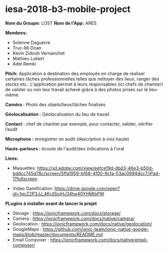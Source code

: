 # iesa-2018-b3-mobile-project

**Nom du Groupe:** LOST
**Nom de l'App:** ARES

**Membres:** 
- Solenne Daguerre 
- Truc-Mi Doan
- Kevin Zidouh Vernanchet
- Mathieu Lubert
- Adel Remki

**Pitch:** 
Application à destination des employés en charge de réaliser certaines tâches professionnelles telles que nettoyer des lieux, ranger des stocks etc.. L'application permet à leurs responsables (ici chefs de chantier) de valider ou non leur travail achevé grâce à des photos prises sur le lieu-même. 

**Caméra** : Photo des objets/lieux/tâches finalisés

**Géolocalisation** : Géolocalisation du lieu de travail

**Contact** : chef de chantier par exemple, pour contacter, valider, vérifier l’audit

**Microphone :** enregistrer un audit (description à voix haute)

**Hauts-parleurs :** écoute de l'audit/des indications à l'oral


**Liens:** 
- Maquettes: <https://xd.adobe.com/view/eefce19d-dbd3-46e3-b50d-bddcc745d78c/screen/5ffa1959-bf68-4f00-8cfa-03ac0994dcc7/iPad-1?fullscreen>

- Video Gamification: <https://drive.google.com/open?id=1qcZ2P3JJ_4KjJlSojHJ34tw40YHMtbPW>

**PLugins à installer avant de lancer le projet**

- Storage : https://ionicframework.com/docs/storage/
- Camera : https://ionicframework.com/docs/native/camera/
- Geolocation : https://ionicframework.com/docs/native/geolocation/
- GoogleMaps : https://github.com/ionic-team/ionic-native-google-maps/blob/master/documents/README.md
- Email Composer : https://ionicframework.com/docs/native/email-composer/

